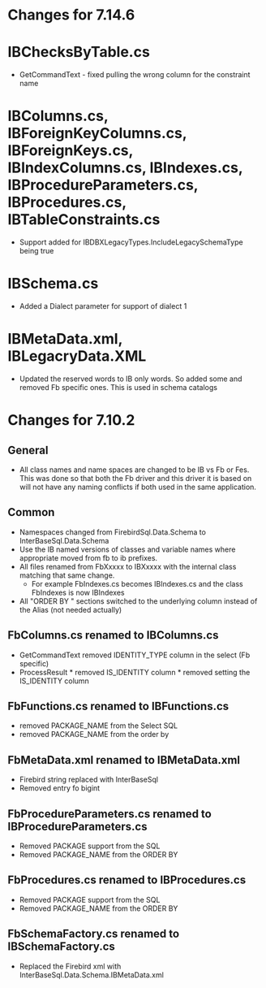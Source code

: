 # Changes for 7.14.6

# IBChecksByTable.cs
* GetCommandText - fixed pulling the wrong column for the constraint name

# IBColumns.cs, IBForeignKeyColumns.cs, IBForeignKeys.cs, IBIndexColumns.cs, IBIndexes.cs, IBProcedureParameters.cs, IBProcedures.cs, IBTableConstraints.cs
* Support added for IBDBXLegacyTypes.IncludeLegacySchemaType being true

# IBSchema.cs
* Added a Dialect parameter for support of dialect 1

# IBMetaData.xml, IBLegacryData.XML

* Updated the reserved words to IB only words.  So added some and removed Fb specific ones.  This is used in schema catalogs

# Changes for 7.10.2 

## General 
* All class names and name spaces are changed to be IB vs Fb or Fes.  This was done so that both the Fb driver and this driver it is based on will not have any naming conflicts if both used in the same application.

## Common 
* Namespaces changed from FirebirdSql.Data.Schema to InterBaseSql.Data.Schema
*	Use the IB named versions of classes and variable names where appropriate moved from fb to ib prefixes.	
*	All files renamed from FbXxxxx to IBXxxxx with the internal class matching that same change.  
	* For example FbIndexes.cs becomes IBIndexes.cs and the class FbIndexes is now IBIndexes
* All "ORDER BY " sections switched to the underlying column instead of the Alias (not needed actually)	
	
## FbColumns.cs renamed to IBColumns.cs
*	GetCommandText removed IDENTITY_TYPE column in the select (Fb specific)
*	ProcessResult 
		* removed IS_IDENTITY column
		*	removed setting the IS_IDENTITY column
		
## FbFunctions.cs renamed to IBFunctions.cs
*	removed PACKAGE_NAME from the Select SQL
*	removed PACKAGE_NAME from the order by
	
## FbMetaData.xml renamed to IBMetaData.xml	
* Firebird string replaced with InterBaseSql
*	Removed entry fo bigint
		
## FbProcedureParameters.cs renamed to IBProcedureParameters.cs
*	Removed PACKAGE support from the SQL
*	Removed PACKAGE_NAME from the ORDER BY
		
## FbProcedures.cs renamed to IBProcedures.cs
*	Removed PACKAGE support from the SQL
*	Removed PACKAGE_NAME from the ORDER BY

## FbSchemaFactory.cs renamed to IBSchemaFactory.cs
* Replaced the Firebird xml with InterBaseSql.Data.Schema.IBMetaData.xml
	
